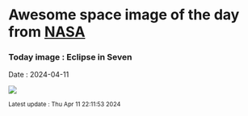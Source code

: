 
# Awesome space image of the day from [NASA](https://api.nasa.gov/)

### Today image : Eclipse in Seven
Date : 2024-04-11

![](https://apod.nasa.gov/apod/image/2404/2024_Eclipse_05XTan1024.jpg)

<small>Latest update : Thu Apr 11 22:11:53 2024</small>
        